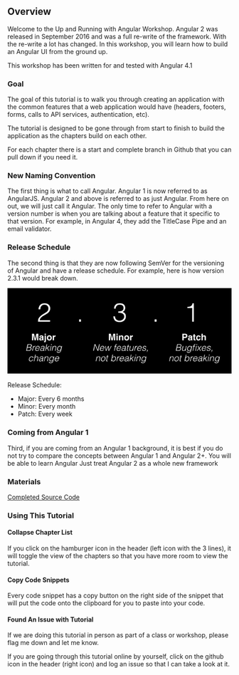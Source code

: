 ## Overview

Welcome to the Up and Running with Angular Workshop.  Angular 2 was released in September 2016 and was a full re-write of the framework.  With the re-write a lot has changed.   In this workshop, you will learn how to build an Angular UI from the ground up.  

<div class="alert alert-danger" role="alert">This workshop has been written for and tested with Angular 4.1</div>

### Goal

The goal of this tutorial is to walk you through creating an application with the common features that a web application would have (headers, footers, forms, calls to API services, authentication, etc).  

The tutorial is designed to be gone through from start to finish to build the application as the chapters build on each other.  

For each chapter there is a start and complete branch in Github that you can pull down if you need it.  

### New Naming Convention

The first thing is what to call Angular.  Angular 1 is now referred to as AngularJS.  Angular 2 and above is referred to as just Angular.  From here on out, we will just call it Angular.  The only time to refer to Angular with a version number is when you are talking about a feature that it specific to that version.  For example, in Angular 4, they add the TitleCase Pipe and an email validator.

### Release Schedule

The second thing is that they are now following SemVer for the versioning of Angular and have a release schedule.  For example, here is how version 2.3.1 would break down.

![SemVer](images/semver.png)

Release Schedule:

* Major: Every 6 months
* Minor: Every month
* Patch: Every week

### Coming from Angular 1

Third, if you are coming from an Angular 1 background, it is best if you do not try to compare the concepts between Angular 1 and Angular 2+.  You will be able to learn Angular Just treat Angular 2 as a whole new framework  

### Materials

[Completed Source Code](https://github.com/digitaldrummerj/angular2-tutorial/tree/code)

### Using This Tutorial

#### Collapse Chapter List

If you click on the hamburger icon in the header (left icon with the 3 lines), it will toggle the view of the chapters so that you have more room to view the tutorial.

#### Copy Code Snippets

Every code snippet has a copy button on the right side of the snippet that will put the code onto the clipboard for you to paste into your code.

#### Found An Issue with Tutorial

If we are doing this tutorial in person as part of a class or workshop, please flag me down and let me know.

If you are going through this tutorial online by yourself, click on the github icon in the header (right icon) and log an issue so that I can take a look at it.
